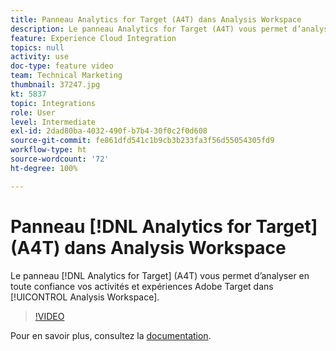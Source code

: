 ```yaml
---
title: Panneau Analytics for Target (A4T) dans Analysis Workspace
description: Le panneau Analytics for Target (A4T) vous permet d’analyser vos activités et expériences Adobe Target, avec effet élévateur et degré de confiance, dans Analysis Workspace.
feature: Experience Cloud Integration
topics: null
activity: use
doc-type: feature video
team: Technical Marketing
thumbnail: 37247.jpg
kt: 5837
topic: Integrations
role: User
level: Intermediate
exl-id: 2dad80ba-4032-490f-b7b4-30f0c2f0d608
source-git-commit: fe861dfd541c1b9cb3b233fa3f56d55054305fd9
workflow-type: ht
source-wordcount: '72'
ht-degree: 100%

---
```


# Panneau [!DNL Analytics for Target] (A4T) dans Analysis Workspace

Le panneau [!DNL Analytics for Target] (A4T) vous permet d’analyser en toute confiance vos activités et expériences Adobe Target dans [!UICONTROL Analysis Workspace].

>[!VIDEO](https://video.tv.adobe.com/v/37247/?quality=12&learn=on)

Pour en savoir plus, consultez la [documentation](https://experienceleague.adobe.com/docs/analytics/analyze/analysis-workspace/panels/a4t-panel.html?lang=fr).
